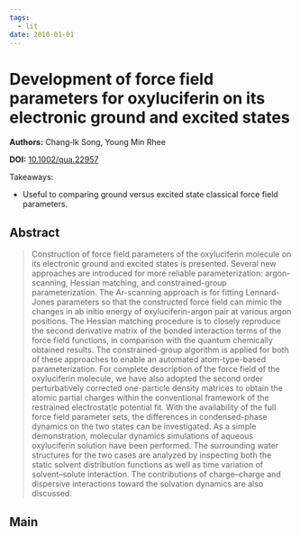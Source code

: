 ```yaml
---
tags:
  - lit
date: 2010-01-01
---
```


# Development of force field parameters for oxyluciferin on its electronic ground and excited states

**Authors:** Chang‐Ik Song, Young Min Rhee

**DOI:** [10.1002/qua.22957](https://doi.org/10.1002/qua.22957)

<!-- more -->

Takeaways:

- Useful to comparing ground versus excited state classical force field parameters.

## Abstract

> Construction of force field parameters of the oxyluciferin molecule on its electronic ground and excited states is presented. Several new approaches are introduced for more reliable parameterization: argon-scanning, Hessian matching, and constrained-group parameterization. The Ar-scanning approach is for fitting Lennard-Jones parameters so that the constructed force field can mimic the changes in ab initio energy of oxyluciferin-argon pair at various argon positions. The Hessian matching procedure is to closely reproduce the second derivative matrix of the bonded interaction terms of the force field functions, in comparison with the quantum chemically obtained results. The constrained-group algorithm is applied for both of these approaches to enable an automated atom-type-based parameterization. For complete description of the force field of the oxyluciferin molecule, we have also adopted the second order perturbatively corrected one-particle density matrices to obtain the atomic partial charges within the conventional framework of the restrained electrostatic potential fit. With the availability of the full force field parameter sets, the differences in condensed-phase dynamics on the two states can be investigated. As a simple demonstration, molecular dynamics simulations of aqueous oxyluciferin solution have been performed. The surrounding water structures for the two cases are analyzed by inspecting both the static solvent distribution functions as well as time variation of solvent–solute interaction. The contributions of charge–charge and dispersive interactions toward the solvation dynamics are also discussed.

## Main
